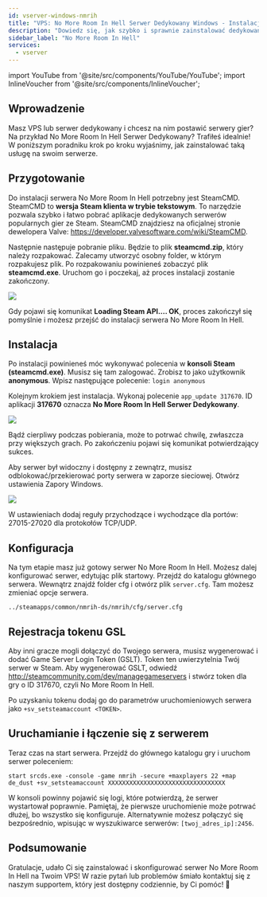 ```yaml
---
id: vserver-windows-nmrih
title: "VPS: No More Room In Hell Serwer Dedykowany Windows - Instalacja"
description: "Dowiedz się, jak szybko i sprawnie zainstalować dedykowany serwer gier No More Room In Hell na swoim VPS lub serwerze dedykowanym → Sprawdź teraz"
sidebar_label: "No More Room In Hell"
services:
  - vserver
---
```


import YouTube from '@site/src/components/YouTube/YouTube';
import InlineVoucher from '@site/src/components/InlineVoucher';

## Wprowadzenie
Masz VPS lub serwer dedykowany i chcesz na nim postawić serwery gier? Na przykład No More Room In Hell Serwer Dedykowany? Trafiłeś idealnie! W poniższym poradniku krok po kroku wyjaśnimy, jak zainstalować taką usługę na swoim serwerze.

<InlineVoucher />

## Przygotowanie

Do instalacji serwera No More Room In Hell potrzebny jest SteamCMD. SteamCMD to **wersja Steam klienta w trybie tekstowym**. To narzędzie pozwala szybko i łatwo pobrać aplikacje dedykowanych serwerów popularnych gier ze Steam. SteamCMD znajdziesz na oficjalnej stronie dewelopera Valve: https://developer.valvesoftware.com/wiki/SteamCMD.

Następnie następuje pobranie pliku. Będzie to plik **steamcmd.zip**, który należy rozpakować. Zalecamy utworzyć osobny folder, w którym rozpakujesz plik. Po rozpakowaniu powinieneś zobaczyć plik **steamcmd.exe**. Uruchom go i poczekaj, aż proces instalacji zostanie zakończony.

![](https://screensaver01.zap-hosting.com/index.php/s/7Hib2ZgaYWTsRNE/preview)

Gdy pojawi się komunikat **Loading Steam API.... OK**, proces zakończył się pomyślnie i możesz przejść do instalacji serwera No More Room In Hell.



## Instalacja

Po instalacji powinieneś móc wykonywać polecenia w **konsoli Steam (steamcmd.exe)**. Musisz się tam zalogować. Zrobisz to jako użytkownik **anonymous**. Wpisz następujące polecenie: `login anonymous`

Kolejnym krokiem jest instalacja. Wykonaj polecenie `app_update 317670`. ID aplikacji **317670** oznacza **No More Room In Hell Serwer Dedykowany**.

![](https://screensaver01.zap-hosting.com/index.php/s/cgMfJdL5DNNxjrf/preview)

Bądź cierpliwy podczas pobierania, może to potrwać chwilę, zwłaszcza przy większych grach. Po zakończeniu pojawi się komunikat potwierdzający sukces.

Aby serwer był widoczny i dostępny z zewnątrz, musisz odblokować/przekierować porty serwera w zaporze sieciowej. Otwórz ustawienia Zapory Windows.

![](https://screensaver01.zap-hosting.com/index.php/s/EM32i73TLcn32Mc/preview)

W ustawieniach dodaj reguły przychodzące i wychodzące dla portów: 27015-27020 dla protokołów TCP/UDP.



## Konfiguracja

Na tym etapie masz już gotowy serwer No More Room In Hell. Możesz dalej konfigurować serwer, edytując plik startowy. Przejdź do katalogu głównego serwera. Wewnątrz znajdź folder cfg i otwórz plik `server.cfg`. Tam możesz zmieniać opcje serwera.

```
../steamapps/common/nmrih-ds/nmrih/cfg/server.cfg
```

## Rejestracja tokenu GSL

Aby inni gracze mogli dołączyć do Twojego serwera, musisz wygenerować i dodać Game Server Login Token (GSLT). Token ten uwierzytelnia Twój serwer w Steam. Aby wygenerować GSLT, odwiedź http://steamcommunity.com/dev/managegameservers i stwórz token dla gry o ID 317670, czyli No More Room In Hell.

Po uzyskaniu tokenu dodaj go do parametrów uruchomieniowych serwera jako `+sv_setsteamaccount <TOKEN>`.



## Uruchamianie i łączenie się z serwerem

Teraz czas na start serwera. Przejdź do głównego katalogu gry i uruchom serwer poleceniem:

```
start srcds.exe -console -game nmrih -secure +maxplayers 22 +map de_dust +sv_setsteamaccount XXXXXXXXXXXXXXXXXXXXXXXXXXXXXXXXX
```

W konsoli powinny pojawić się logi, które potwierdzą, że serwer wystartował poprawnie. Pamiętaj, że pierwsze uruchomienie może potrwać dłużej, bo wszystko się konfiguruje. Alternatywnie możesz połączyć się bezpośrednio, wpisując w wyszukiwarce serwerów: `[twoj_adres_ip]:2456`.


## Podsumowanie

Gratulacje, udało Ci się zainstalować i skonfigurować serwer No More Room In Hell na Twoim VPS! W razie pytań lub problemów śmiało kontaktuj się z naszym supportem, który jest dostępny codziennie, by Ci pomóc! 🙂

<InlineVoucher />